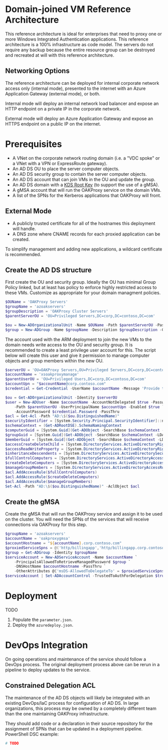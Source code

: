 # Domain-joined VM Reference Architecture

This reference architecture is ideal for enterprises that need to proxy one or more Windows Integrated Authentication applications. This reference architecture is a 100% infrastructure as code model. The servers do not require any backup because the entire resource group can be destroyed and recreated at will with this reference architecture.



## Networking Options

The reference architecture can be deployed for internal corporate network access only (internal mode), presented to the internet with an Azure Application Gateway (external mode), or both.

Internal mode will deploy an internal network load balancer and expose an HTTP endpoint on a private IP in the corporate network. 

External mode will deploy an Azure Application Gateway and expose an HTTPS endpoint on a public IP on the internet. 

# Prerequisites

* A VNet on the corporate network routing domain (i.e. a "VDC spoke" or a VNet with a VPN or ExpressRoute gateway).
* An AD DS OU to place the server computer objects.
* An AD DS security group to contain the server computer objects.
* An AD DS account that can join VMs in the OU and update the group.
* An AD DS domain with a [KDS Root Key](https://docs.microsoft.com/en-us/windows-server/security/group-managed-service-accounts/create-the-key-distribution-services-kds-root-key) (to support the use of a gMSA).
* A gMSA account that will run the OAKProxy service on the domain VMs.
* A list of the SPNs for the Kerberos applications that OAKProxy will front.

## External Mode

* A publicly trusted certificate for all of the hostnames this deployment will handle. 
* A DNS zone where CNAME records for each proxied application can be created.

To simplify management and adding new applications, a wildcard certificate is recommended.

## Create the AD DS structure

First create the OU and security group. Ideally the OU has minimal Group Policy linked, but at least has policy to enforce highly restricted access to these VMs. Customize as appropriate for your domain managment policies.

```powershell
$OUName = 'OAKProxy Servers'
$groupName = 'azoakservers'
$groupDescription = 'OAKProxy Cluster Servers'
$parentServerOU = 'OU=Privileged Servers,DC=corp,DC=contoso,DC=com'

$ou = New-ADOrganizationalUnit -Name $OUName -Path $parentServerOU -PassThru
$group = New-ADGroup -Name $groupName -Description $groupDescription -GroupScope Global -Path $ou.DistinguishedName
```

The account used with the ARM deployment to join the new VMs to the domain needs write access to the OU and security group. It is recommended to create a least privilege user account for this. The script below will create this user and give it permission to manage computer objects and group members within the new OU.

```powershell
$serverOU = 'OU=OAKProxy Servers,OU=Privileged Servers,DC=corp,DC=contoso,DC=com'
$accountName = 'xsoakproxymanage'
$parentUserOU = 'OU=Privileged Users,DC=corp,DC=contoso,DC=com'
$accountUpn = "$accountName@corp.contoso.com"
$credential = Get-Credential -UserName $accountName -Message 'Provide the password...'

$ou = Get-ADOrganizationalUnit -Identity $serverOU
$user = New-ADUser -Name $accountName -AccountNotDelegated $true -PasswordNeverExpires $true `
    -Path $parentUserOU -UserPrincipalName $accountUpn -Enabled $true `
    -AccountPassword $credential.Password -PassThru
$acl = Get-Acl -Path "AD:\$($ou.DistinguishedName)"
$securityIdentifier = [System.Security.Principal.SecurityIdentifier]::new($user.SID)
$schemaContext = (Get-ADRootDSE).SchemaNamingContext
$computerGuid = [System.Guid](Get-ADObject -SearchBase $schemaContext -LDAPFilter '(name=Computer)' -Properties schemaIDGUID).schemaIDGUID
$groupGuid = [System.Guid](Get-ADObject -SearchBase $schemaContext -LDAPFilter '(name=Group)' -Properties schemaIDGUID).schemaIDGUID
$memberGuid = [System.Guid](Get-ADObject -SearchBase $schemaContext -LDAPFilter '(name=Member)' -Properties schemaIDGUID).schemaIDGUID
$accessCreateDeleteChild = [System.DirectoryServices.ActiveDirectoryRights]::CreateChild -bor [System.DirectoryServices.ActiveDirectoryRights]::DeleteChild
$accessReadWriteProperty = [System.DirectoryServices.ActiveDirectoryRights]::ReadProperty -bor [System.DirectoryServices.ActiveDirectoryRights]::WriteProperty
$inheritanceDescendents = [System.DirectoryServices.ActiveDirectorySecurityInheritance]::Descendents
$fullControlComputers = [System.DirectoryServices.ActiveDirectoryAccessRule]::new($securityIdentifier, 'GenericAll', 'Allow', $inheritanceDescendents, $computerGuid)
$createDeleteComputers = [System.DirectoryServices.ActiveDirectoryAccessRule]::new($securityIdentifier, $accessCreateDeleteChild, 'Allow', $computerGuid, 'All')
$manageGroupMembers = [System.DirectoryServices.ActiveDirectoryAccessRule]::new($securityIdentifier, $accessReadWriteProperty, 'Allow', $memberGuid, $inheritanceDescendents, $groupGuid)
$acl.AddAccessRule($fullControlComputers)
$acl.AddAccessRule($createDeleteComputers)
$acl.AddAccessRule($manageGroupMembers)
Set-Acl -Path "AD:\$($ou.DistinguishedName)" -AclObject $acl
```

## Create the gMSA

Create the gMSA that will run the OAKProxy service and assign it to be used on the cluster. You will need the SPNs of the services that will receive connections via OAKProxy for this step.

```powershell
$groupName = 'azoakservers'
$accountName = 'oakproxygmsa'
$accountHostname = "${accountName}.corp.contoso.com"
$proxiedServiceSpns = @('http/billingapp','http/billingapp.corp.contoso.com', 'http/widgetsales.corp.contoso.com')
$group = Get-ADGroup -Identity $groupName
$serviceAccount = New-ADServiceAccount -Name $accountName `
    -PrincipalsAllowedToRetrieveManagedPassword $group `
    -DNSHostName $accountHostname -PassThru `
    -OtherAttributes @{'msDS-AllowedToDelegateTo' = $proxiedServiceSpns}
$serviceAccount | Set-ADAccountControl -TrustedToAuthForDelegation $true
```

# Deployment

TODO

1. Populate the `parameter.json`.
2. Deploy the `azuredeploy.json`.

# DevOps Integration

On going operations and maintenance of the service should follow a DevOps process. The original deployment process above can be rerun in a pipeline to deploy updates to the service.

## Constrained Delegation ACL

The maintenance of the AD DS objects will likely be integrated with an existing DevOps/IaC process for configuration of AD DS. In large organizations, this process may be owned by a completely different team than the one maintaining OAKProxy infrastructure.

They should add code or a declaration in their source repository for the assignment of SPNs that can be updated in a deployment pipeline. PowerShell DSC example:

```powershell
# TODO
```
